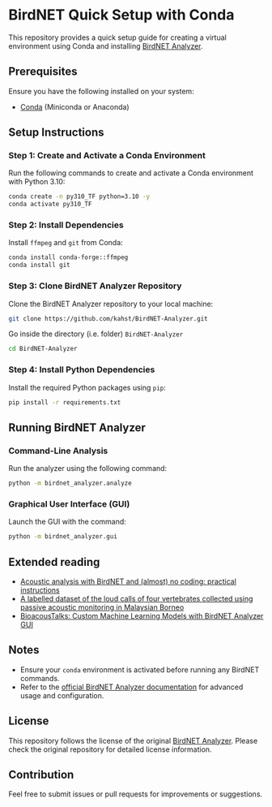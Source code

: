 # BirdNET Quick Setup with Conda

This repository provides a quick setup guide for creating a virtual environment using Conda and installing [BirdNET Analyzer](https://github.com/kahst/BirdNET-Analyzer).

## Prerequisites
Ensure you have the following installed on your system:
- [Conda](https://docs.conda.io/en/latest/miniconda.html) (Miniconda or Anaconda)

## Setup Instructions

### Step 1: Create and Activate a Conda Environment
Run the following commands to create and activate a Conda environment with Python 3.10:
```bash
conda create -n py310_TF python=3.10 -y
conda activate py310_TF
```

### Step 2: Install Dependencies
Install `ffmpeg` and `git` from Conda:
```bash
conda install conda-forge::ffmpeg
conda install git
```

### Step 3: Clone BirdNET Analyzer Repository
Clone the BirdNET Analyzer repository to your local machine:
```bash
git clone https://github.com/kahst/BirdNET-Analyzer.git
```

Go inside the directory (i.e. folder) `BirdNET-Analyzer`
```bash
cd BirdNET-Analyzer
```

### Step 4: Install Python Dependencies
Install the required Python packages using `pip`:
```bash
pip install -r requirements.txt
```

## Running BirdNET Analyzer

### Command-Line Analysis
Run the analyzer using the following command:
```bash
python -m birdnet_analyzer.analyze
```

### Graphical User Interface (GUI)
Launch the GUI with the command:
```bash
python -m birdnet_analyzer.gui
```

## Extended reading
- [Acoustic analysis with BirdNET and (almost) no coding: practical instructions](https://zenodo.org/records/8357176)
- [A labelled dataset of the loud calls of four vertebrates collected using passive acoustic monitoring in Malaysian Borneo](https://zenodo.org/records/8356807)
- [BioacousTalks: Custom Machine Learning Models with BirdNET Analyzer GUI
](https://youtu.be/HuEZGIPeyq0?feature=shared&t=1689)

## Notes
- Ensure your `conda` environment is activated before running any BirdNET commands.
- Refer to the [official BirdNET Analyzer documentation](https://github.com/kahst/BirdNET-Analyzer) for advanced usage and configuration.

## License
This repository follows the license of the original [BirdNET Analyzer](https://github.com/kahst/BirdNET-Analyzer). Please check the original repository for detailed license information.

## Contribution
Feel free to submit issues or pull requests for improvements or suggestions.
